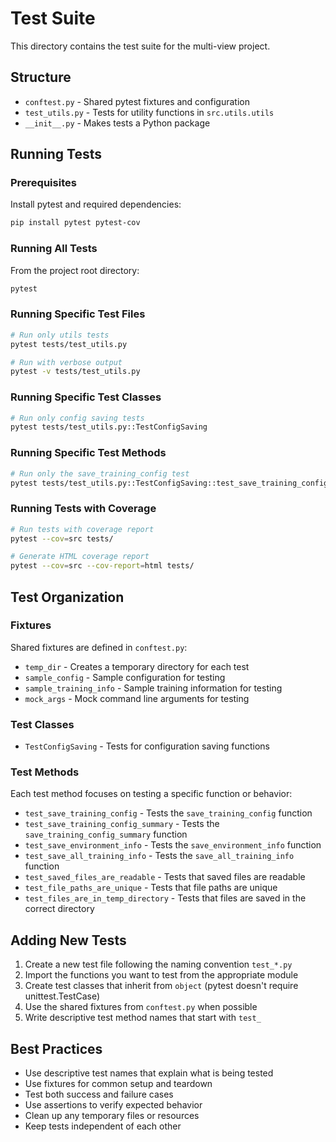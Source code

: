 # Test Suite

This directory contains the test suite for the multi-view project.

## Structure

- `conftest.py` - Shared pytest fixtures and configuration
- `test_utils.py` - Tests for utility functions in `src.utils.utils`
- `__init__.py` - Makes tests a Python package

## Running Tests

### Prerequisites

Install pytest and required dependencies:

```bash
pip install pytest pytest-cov
```

### Running All Tests

From the project root directory:

```bash
pytest
```

### Running Specific Test Files

```bash
# Run only utils tests
pytest tests/test_utils.py

# Run with verbose output
pytest -v tests/test_utils.py
```

### Running Specific Test Classes

```bash
# Run only config saving tests
pytest tests/test_utils.py::TestConfigSaving
```

### Running Specific Test Methods

```bash
# Run only the save_training_config test
pytest tests/test_utils.py::TestConfigSaving::test_save_training_config
```

### Running Tests with Coverage

```bash
# Run tests with coverage report
pytest --cov=src tests/

# Generate HTML coverage report
pytest --cov=src --cov-report=html tests/
```

## Test Organization

### Fixtures

Shared fixtures are defined in `conftest.py`:

- `temp_dir` - Creates a temporary directory for each test
- `sample_config` - Sample configuration for testing
- `sample_training_info` - Sample training information for testing
- `mock_args` - Mock command line arguments for testing

### Test Classes

- `TestConfigSaving` - Tests for configuration saving functions

### Test Methods

Each test method focuses on testing a specific function or behavior:

- `test_save_training_config` - Tests the `save_training_config` function
- `test_save_training_config_summary` - Tests the `save_training_config_summary` function
- `test_save_environment_info` - Tests the `save_environment_info` function
- `test_save_all_training_info` - Tests the `save_all_training_info` function
- `test_saved_files_are_readable` - Tests that saved files are readable
- `test_file_paths_are_unique` - Tests that file paths are unique
- `test_files_are_in_temp_directory` - Tests that files are saved in the correct directory

## Adding New Tests

1. Create a new test file following the naming convention `test_*.py`
2. Import the functions you want to test from the appropriate module
3. Create test classes that inherit from `object` (pytest doesn't require unittest.TestCase)
4. Use the shared fixtures from `conftest.py` when possible
5. Write descriptive test method names that start with `test_`

## Best Practices

- Use descriptive test names that explain what is being tested
- Use fixtures for common setup and teardown
- Test both success and failure cases
- Use assertions to verify expected behavior
- Clean up any temporary files or resources
- Keep tests independent of each other 